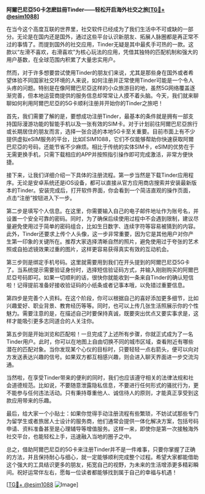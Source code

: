 **阿爾巴尼亞5G卡怎麽註冊Tinder——轻松开启海外社交之旅[[TG💪+ @esim1088](https://t.me/s/esim1088)]**

在当今这个高度互联的世界里，社交软件已经成为了我们生活中不可或缺的一部分。无论是在国内还是国外，通过这些平台认识新朋友、拓展人脉圈都是再正常不过的事情了。而提到国外的社交应用，Tinder无疑是其中最炙手可热的一款。这款以“左滑不喜欢，右滑喜欢”为核心玩法的应用，凭借其独特的匹配机制和强大的用户基数，在全球范围内积累了大量忠实用户。

然而，对于许多想要尝试使用Tinder的朋友们来说，尤其是那些身在国外或者希望体验不同国家社交环境的人来说，如何注册并正常使用Tinder可能是一个令人头疼的问题。特别是在像阿爾巴尼亞这样的小众旅游目的地，虽然5G网络覆盖逐渐完善，但本地运营商提供的服务信息却常常让人摸不着头脑。今天，我们就来聊聊如何利用阿爾巴尼亞的5G卡顺利注册并开始你的Tinder之旅吧！

首先，我们需要了解的是，要想成功注册Tinder，最基本的条件就是拥有一部支持国际漫游功能的智能手机以及一张有效的SIM卡。对于计划前往阿爾巴尼亞旅行或长期居住的朋友而言，选择一张合适的本地5G卡至关重要。目前市面上有不少提供虚拟eSIM服务的平台，比如ESIM1088，它们不仅能够帮助你快速获取阿爾巴尼亞的号码，还能节省不少麻烦。相比于传统的实体SIM卡，eSIM的优势在于无需更换手机，只需下载相应的APP并按照指引操作即可完成激活，非常方便快捷。

接下来，让我们详细介绍一下具体的注册流程。第一步当然是下载Tinder应用程序。无论是安卓系统还是iOS设备，都可以直接从官方应用商店搜索并安装最新版本的Tinder。安装完成后，打开软件界面，你会看到一个简洁直观的操作页面，点击“注册”按钮进入下一步。

第二步是填写个人信息。在这里，你需要输入自己的电子邮件地址作为账号名，并设置一个安全可靠的密码。同时，为了确保后续使用过程中不会遇到限制，建议尽量避免使用过于简单的密码组合，比如生日数字、连续字符等容易被猜到的内容。此外，Tinder还要求上传个人头像，这一步非常重要，因为它是其他用户对你产生第一印象的关键所在。推荐大家选择清晰自然的照片，避免使用过于夸张的艺术照或自拍滤镜效果过重的图片，这样更容易获得真实有效的互动机会。

第三步则是绑定手机号码。这里就需要用到我们在开头提到的阿爾巴尼亞5G卡了。当系统提示需要验证身份时，选择短信验证码方式，并输入刚刚购买的阿爾巴尼亞号码即可。如果一切顺利的话，很快你就能收到一条来自Tinder的确认短信啦！记得提前准备好接收验证码的小纸条或者记事本哦，以免错过重要信息。

第四步是完善个人资料。在这个阶段，你可以根据自己的喜好添加更多细节，比如兴趣爱好、职业背景、教育经历等等。同时，也可以上传几张生活照展示你的个性魅力。需要注意的是，在描述自己时要保持真诚，既要突出优点又要实事求是，这样才能吸引更多志同道合的人关注你。

第五步则是开始浏览和匹配啦！一旦完成了上述所有步骤，你就正式成为了一名Tinder用户。此时，你可以在地图上自由切换不同的城市区域，查看附近有哪些潜在的匹配对象。当你发现某个心仪的目标时，只要轻轻一点右箭头，便可以向对方发送表达兴趣的信号。如果双方都互相感兴趣，则会进入聊天界面进一步交流沟通。

当然啦，在享受Tinder带来的便利的同时，我们也应该遵守相关的法律法规和社会道德规范。比如说，不要随意泄露隐私信息，不要进行任何形式的骚扰行为，更不能参与任何违法活动。只有秉持尊重他人、诚信待人的原则，才能真正享受到这款应用带来的乐趣。

最后，给大家一个小贴士：如果你觉得手动注册流程有些繁琐，不妨试试那些专门为留学生或者旅居人士设计的服务商，他们通常会提供一体化解决方案，包括号码申请、资料准备甚至是心理辅导等增值服务。这样一来，即使你是第一次接触海外社交平台，也能轻松上手，迅速融入当地的圈子之中。

总之，借助阿爾巴尼亞的5G卡来注册Tinder并不是一件难事，只要你掌握了正确的方法，并且保持耐心与细心，就一定能够顺利完成整个过程。希望大家都能借助这个强大的工具结识更多的朋友，拓宽自己的视野，为未来的生活增添更多精彩瞬间。祝好运常伴左右，愿每一位读者都能够找到属于自己的幸福与机遇！

[[TG💪+ @esim1088](https://t.me/s/esim1088) ![Image](https://i.postimg.cc/4NQfJmqS/Snipaste-2025-05-13-00-14-12.png)]